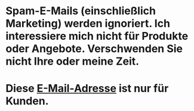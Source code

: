 # Spam-E-Mails (einschließlich Marketing) werden ignoriert. Ich interessiere mich nicht für Produkte oder Angebote. Verschwenden Sie nicht Ihre oder meine Zeit.
# Diese [E-Mail-Adresse](mailto:castillos-02.sismica@icloud.com) ist nur für Kunden.
